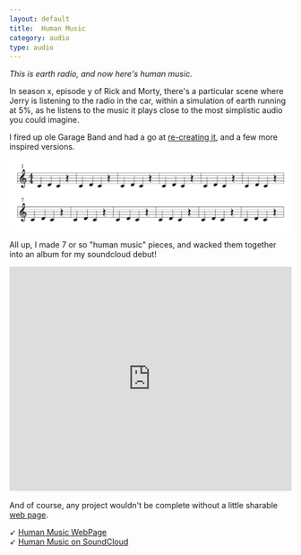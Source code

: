 ```yaml
---
layout: default
title:  Human Music
category: audio
type: audio
---
```


*This is earth radio, and now here's human music.*

In season x, episode y of Rick and Morty, there's a particular scene where Jerry is listening to the radio in the car, within a simulation of earth running at 5%, as he listens to the music it plays close to the most simplistic audio you could imagine.

I fired up ole Garage Band and had a go at [re-creating it](https://soundcloud.com/twholman/sets/driving-home-with-human-music), and a few more inspired versions.

![Its a thing of beauty](./images/human-music-1.png)

All up, I made 7 or so "human music" pieces, and wacked them together into an album for my soundcloud debut!

<iframe width="100%" height="400" scrolling="no" frameborder="no" src="https://w.soundcloud.com/player/?url=https%3A//api.soundcloud.com/playlists/277853275&amp;color=ff5500&amp;auto_play=false&amp;hide_related=false&amp;show_comments=true&amp;show_user=true&amp;show_reposts=false"></iframe>

And of course, any project wouldn't be complete without a little sharable [web page](http://tholman.com/human-music).

➶ [Human Music WebPage](http://tholman.com/human-music)<br>
➶ [Human Music on SoundCloud](https://soundcloud.com/twholman/sets/driving-home-with-human-music)
